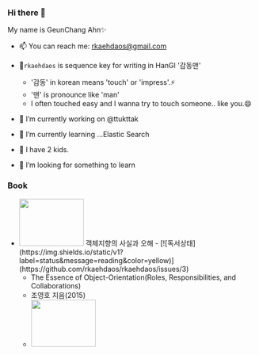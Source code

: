 ### Hi there 👋
My name is GeunChang Ahn✨

- 📫 You can reach me: rkaehdaos@gmail.com
- 💬`rkaehdaos` is sequence key for writing in HanGl '감동맨'
  - '감동' in korean means 'touch' or 'impress'.⚡
  - '맨' is pronounce like 'man'
  - I often touched easy and I wanna try to touch someone.. like you.😄

- 🔭 I’m currently working on @ttukttak    
- 🌱 I’m currently learning ...Elastic Search
- 👯 I have 2 kids.
- 🤔 I’m looking for something to learn

### Book
- <img src="https://user-images.githubusercontent.com/13996827/109906589-1d3f2f80-7ce4-11eb-9ee5-1201db04066b.png" width="130px" height="95px" />
  객체지향의 사실과 오해 - 
  [![독서상태](https://img.shields.io/static/v1?label=status&message=reading&color=yellow)](https://github.com/rkaehdaos/rkaehdaos/issues/3)
  
  - The Essence of Object-Orientation(Roles, Responsibilities, and Collaborations)
  - 조영호 지음(2015)
  - <img src="https://user-images.githubusercontent.com/13996827/109906589-1d3f2f80-7ce4-11eb-9ee5-1201db04066b.png" width="130px" height="95px" />
